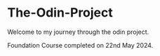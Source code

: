 # The-Odin-Project

Welcome to my journey through the odin project.

Foundation Course completed on 22nd May 2024.
